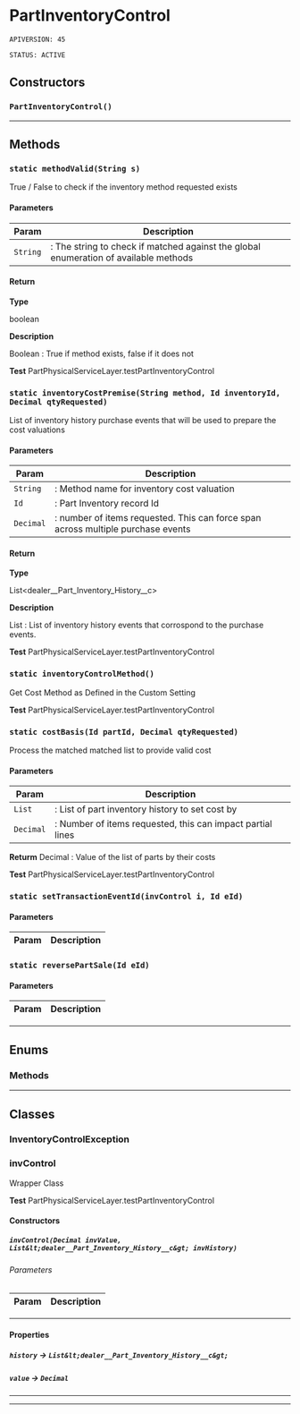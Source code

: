 # PartInventoryControl

`APIVERSION: 45`

`STATUS: ACTIVE`
## Constructors
### `PartInventoryControl()`
---
## Methods
### `static methodValid(String s)`

True / False to check if the inventory method requested exists

#### Parameters
|Param|Description|
|---|---|
|`String`|:	The string to check if matched against the 							global enumeration of available methods|

#### Return

**Type**

boolean

**Description**

Boolean 	:	True if method exists, false if it does not


**Test** PartPhysicalServiceLayer.testPartInventoryControl

### `static inventoryCostPremise(String method, Id inventoryId, Decimal qtyRequested)`

List of inventory history purchase events that will be used to prepare the cost valuations

#### Parameters
|Param|Description|
|---|---|
|`String`|: 	Method name for inventory cost valuation|
|`Id`|:	Part Inventory record Id|
|`Decimal`|:	number of items requested.  This can force span 							across multiple purchase events|

#### Return

**Type**

List&lt;dealer__Part_Inventory_History__c&gt;

**Description**

List 	:	List of inventory history events that corrospond 							to the purchase events.


**Test** PartPhysicalServiceLayer.testPartInventoryControl

### `static inventoryControlMethod()`

Get Cost Method as Defined in the Custom Setting


**Test** PartPhysicalServiceLayer.testPartInventoryControl

### `static costBasis(Id partId, Decimal qtyRequested)`

Process the matched matched list to provide valid cost

#### Parameters
|Param|Description|
|---|---|
|`List`|:	List of part inventory history to set cost by|
|`Decimal`|:	Number of items requested, this can impact partial lines|


**Returm** Decimal :	Value of the list of parts by their costs


**Test** PartPhysicalServiceLayer.testPartInventoryControl

### `static setTransactionEventId(invControl i, Id eId)`
#### Parameters
|Param|Description|
|---|---|

### `static reversePartSale(Id eId)`
#### Parameters
|Param|Description|
|---|---|

---
## Enums
### Methods

---
## Classes
### InventoryControlException

### invControl

Wrapper Class


**Test** PartPhysicalServiceLayer.testPartInventoryControl

#### Constructors
##### `invControl(Decimal invValue, List&lt;dealer__Part_Inventory_History__c&gt; invHistory)`
###### Parameters
|Param|Description|
|---|---|

---
#### Properties

##### `history` → `List&lt;dealer__Part_Inventory_History__c&gt;`


##### `value` → `Decimal`


---

---
